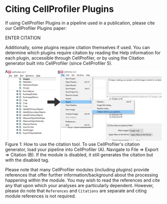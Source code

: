 # Citing CellProfiler Plugins

If using CellProfiler Plugins in a pipeline used in a publication, please cite our CellProfiler Plugins paper:

ENTER CITATION

Additionally, some plugins require citation themselves if used.
You can determine which plugins require citation by reading the Help information for each plugin, accessible through CellProfiler, or by using the Citation generator built into CellProfiler (since CellProfiler 5).

![alt text](images/citation.png)
Figure 1: How to use the citation tool. To use CellProfiler's citation generator, load your pipeline into CellProfiler (A). Navigate to File => Export => Citation (B). If the module is disabled, it still generates the citation but with the disabled tag. 

Please note that many CellProfiler modules (including plugins) provide references that offer further information/background about the processing happening within the module.
You may wish to read the references and cite any that upon which your analyses are particularly dependent.
However, please do note that `References` and `Citations` are separate and citing module references is not required.